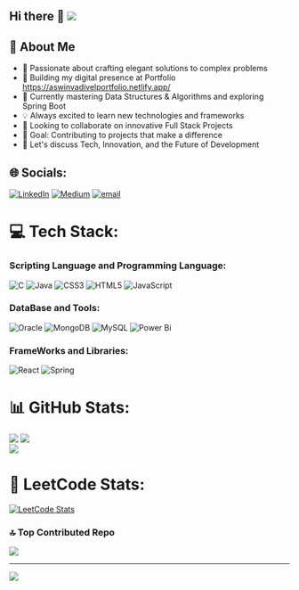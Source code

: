 ## Hi there 👋   [![](https://visitcount.itsvg.in/api?id=aswinvadivel&icon=0&color=0)](https://visitcount.itsvg.in)

## 💫 About Me
- 🚀 Passionate about crafting elegant solutions to complex problems
- 🔭 Building my digital presence at Portfolio https://aswinvadivelportfolio.netlify.app/
- 🌱 Currently mastering Data Structures & Algorithms and exploring Spring Boot 
- 💡 Always excited to learn new technologies and frameworks
- 👯 Looking to collaborate on innovative Full Stack Projects
- 🎯 Goal: Contributing to projects that make a difference
- 💬 Let's discuss Tech, Innovation, and the Future of Development

## 🌐 Socials:
[![LinkedIn](https://img.shields.io/badge/LinkedIn-%230077B5.svg?logo=linkedin&logoColor=white)](https://linkedin.com/in/aswin-vadivel/) 
[![Medium](https://img.shields.io/badge/Medium-12100E?logo=medium&logoColor=white)](https://medium.com/@vaswin1220) 
[![email](https://img.shields.io/badge/Email-D14836?logo=gmail&logoColor=white)](mailto:vaswin1220@gmail.com) 

# 💻 Tech Stack:
### Scripting Language and Programming Language:
![C](https://img.shields.io/badge/c-%2300599C.svg?style=for-the-badge&logo=c&logoColor=white) 
![Java](https://img.shields.io/badge/java-%23ED8B00.svg?style=for-the-badge&logo=openjdk&logoColor=white) 
![CSS3](https://img.shields.io/badge/css3-%231572B6.svg?style=for-the-badge&logo=css3&logoColor=white) 
![HTML5](https://img.shields.io/badge/html5-%23E34F26.svg?style=for-the-badge&logo=html5&logoColor=white) 
![JavaScript](https://img.shields.io/badge/javascript-%23323330.svg?style=for-the-badge&logo=javascript&logoColor=%23F7DF1E) 

### DataBase and Tools:
![Oracle](https://img.shields.io/badge/Oracle-F80000?style=for-the-badge&logo=oracle&logoColor=white)
![MongoDB](https://img.shields.io/badge/MongoDB-%234ea94b.svg?style=for-the-badge&logo=mongodb&logoColor=white) 
![MySQL](https://img.shields.io/badge/mysql-4479A1.svg?style=for-the-badge&logo=mysql&logoColor=white) 
![Power Bi](https://img.shields.io/badge/power_bi-F2C811?style=for-the-badge&logo=powerbi&logoColor=black)

### FrameWorks and Libraries:
![React](https://img.shields.io/badge/react-%2320232a.svg?style=for-the-badge&logo=react&logoColor=%2361DAFB) 
![Spring](https://img.shields.io/badge/spring-%236DB33F.svg?style=for-the-badge&logo=spring&logoColor=white) 

# 📊 GitHub Stats:
![](https://github-readme-stats.vercel.app/api?username=aswinvadivel&theme=swift&hide_border=false&include_all_commits=true&count_private=false)
![](https://github-readme-streak-stats.herokuapp.com/?user=aswinvadivel&theme=swift&hide_border=false)<br/>
![](https://github-readme-stats.vercel.app/api/top-langs/?username=aswinvadivel&theme=swift&hide_border=false&include_all_commits=true&count_private=false&layout=compact)

# 🧠 LeetCode Stats:
[![LeetCode Stats](https://leetcard.jacoblin.cool/aswinv__?theme=light&font=Karma&ext=heatmap)](https://leetcode.com/u/aswinv__/)

### 🔝 Top Contributed Repo
![](https://github-contributor-stats.vercel.app/api?username=aswinvadivel&limit=5&theme=dark&combine_all_yearly_contributions=true)

---
[![](https://visitcount.itsvg.in/api?id=aswinvadivel&icon=0&color=0)](https://visitcount.itsvg.in)

<!-- Proudly created with GPRM ( https://gprm.itsvg.in ) -->

